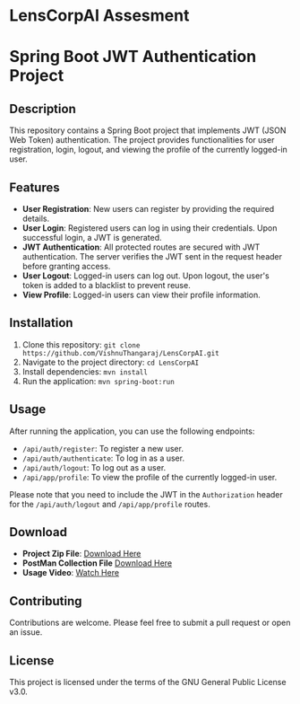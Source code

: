 # LensCorpAI Assesment

# Spring Boot JWT Authentication Project

## Description

This repository contains a Spring Boot project that implements JWT (JSON Web Token) authentication. The project provides functionalities for user registration, login, logout, and viewing the profile of the currently logged-in user.

## Features

- **User Registration**: New users can register by providing the required details.
- **User Login**: Registered users can log in using their credentials. Upon successful login, a JWT is generated.
- **JWT Authentication**: All protected routes are secured with JWT authentication. The server verifies the JWT sent in the request header before granting access.
- **User Logout**: Logged-in users can log out. Upon logout, the user's token is added to a blacklist to prevent reuse.
- **View Profile**: Logged-in users can view their profile information.

## Installation

1. Clone this repository: `git clone https://github.com/VishnuThangaraj/LensCorpAI.git`
2. Navigate to the project directory: `cd LensCorpAI`
3. Install dependencies: `mvn install`
4. Run the application: `mvn spring-boot:run`

## Usage

After running the application, you can use the following endpoints:

- `/api/auth/register`: To register a new user.
- `/api/auth/authenticate`: To log in as a user.
- `/api/auth/logout`: To log out as a user.
- `/api/app/profile`: To view the profile of the currently logged-in user.

Please note that you need to include the JWT in the `Authorization` header for the `/api/auth/logout` and `/api/app/profile` routes.

## Download

- **Project Zip File**: [Download Here](http)
- **PostMan Collection File** [Download Here]()
- **Usage Video**: [Watch Here]()

## Contributing

Contributions are welcome. Please feel free to submit a pull request or open an issue.

## License

This project is licensed under the terms of the GNU General Public License v3.0.
